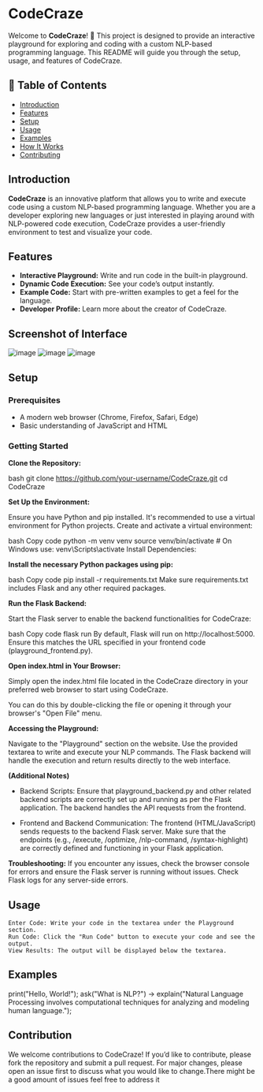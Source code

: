 # CodeCraze

Welcome to **CodeCraze**! 🎉 This project is designed to provide an interactive playground for exploring and coding with a custom NLP-based programming language. This README will guide you through the setup, usage, and features of CodeCraze.

## 📝 Table of Contents

- [Introduction](#introduction)
- [Features](#features)
- [Setup](#setup)
- [Usage](#usage)
- [Examples](#examples)
- [How It Works](#how-it-works)
- [Contributing](#contributing)

## Introduction

**CodeCraze** is an innovative platform that allows you to write and execute code using a custom NLP-based programming language. Whether you are a developer exploring new languages or just interested in playing around with NLP-powered code execution, CodeCraze provides a user-friendly environment to test and visualize your code.

## Features

- **Interactive Playground:** Write and run code in the built-in playground.
- **Dynamic Code Execution:** See your code’s output instantly.
- **Example Code:** Start with pre-written examples to get a feel for the language.
- **Developer Profile:** Learn more about the creator of CodeCraze.

## Screenshot of Interface
![image](https://github.com/user-attachments/assets/bfa6da04-cfaf-48e2-be0b-db07519022fe)
![image](https://github.com/user-attachments/assets/f6ba004e-31e3-4f49-9676-53eee21e3e4f)
![image](https://github.com/user-attachments/assets/2127d349-2e8b-4ea8-ae79-1e1123f4b4d9)

## Setup

### Prerequisites

- A modern web browser (Chrome, Firefox, Safari, Edge)
- Basic understanding of JavaScript and HTML

### Getting Started

**Clone the Repository:**

   bash
   git clone https://github.com/your-username/CodeCraze.git
   cd CodeCraze
   
**Set Up the Environment:**

Ensure you have Python and pip installed. It's recommended to use a virtual environment for Python projects. Create and activate a virtual environment:

bash
Copy code
python -m venv venv
source venv/bin/activate  # On Windows use: venv\Scripts\activate
Install Dependencies:

**Install the necessary Python packages using pip:**

bash
Copy code
pip install -r requirements.txt
Make sure requirements.txt includes Flask and any other required packages.

**Run the Flask Backend:**

Start the Flask server to enable the backend functionalities for CodeCraze:

bash
Copy code
flask run
By default, Flask will run on http://localhost:5000. Ensure this matches the URL specified in your frontend code (playground_frontend.py).

**Open index.html in Your Browser:**

Simply open the index.html file located in the CodeCraze directory in your preferred web browser to start using CodeCraze.

You can do this by double-clicking the file or opening it through your browser's "Open File" menu.

**Accessing the Playground:**

Navigate to the "Playground" section on the website.
Use the provided textarea to write and execute your NLP commands.
The Flask backend will handle the execution and return results directly to the web interface.

**(Additional Notes)**

- Backend Scripts: Ensure that playground_backend.py and other related backend scripts are correctly set up and running as per the Flask application. The backend handles the API requests from the frontend.

- Frontend and Backend Communication: The frontend (HTML/JavaScript) sends requests to the backend Flask server. Make sure that the endpoints (e.g., /execute, /optimize, /nlp-command, /syntax-highlight) are correctly defined and functioning in your Flask application.

**Troubleshooting:** If you encounter any issues, check the browser console for errors and ensure the Flask server is running without issues. Check Flask logs for any server-side errors.

## Usage
    Enter Code: Write your code in the textarea under the Playground section.
    Run Code: Click the "Run Code" button to execute your code and see the output.
    View Results: The output will be displayed below the textarea.

## Examples
print("Hello, World!");
ask("What is NLP?") -> explain("Natural Language Processing involves computational techniques for analyzing and modeling human language.");

## Contribution
We welcome contributions to CodeCraze! If you’d like to contribute, please fork the repository and submit a pull request. For major changes, please open an issue first to discuss what you would like to change.There might be a good amount of issues feel free to address it
   
